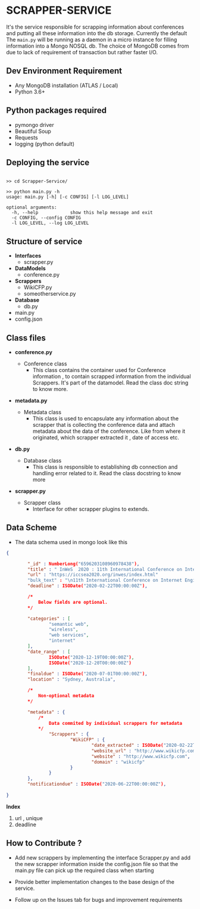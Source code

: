 # SCRAPPER-SERVICE

It's the service responsible for scrapping information about conferences and putting all these information into the db storage. Currently the default The `main.py` will be running as a daemon in a micro instance for filling information into a Mongo NOSQL db. The choice of MongoDB comes from due to lack of requirement of transaction but rather faster I/O.    



## Dev Environment Requirement
*   Any MongoDB installation (ATLAS / Local)
*   Python 3.6+

## Python packages required
* pymongo driver
* Beautiful Soup
* Requests
* logging (python default)


## Deploying the service

```shell

>> cd Scrapper-Service/

>> python main.py -h
usage: main.py [-h] [-c CONFIG] [-l LOG_LEVEL]

optional arguments:
  -h, --help            show this help message and exit
  -c CONFIG, --config CONFIG
  -l LOG_LEVEL, --log LOG_LEVEL
```

## Structure of service
*   **Interfaces**
    * scrapper.py
*   **DataModels**
    * conference.py
*   **Scrappers**
    *   WikiCFP.py
    *   someotherservice.py
*   **Database**
    *   db.py 
*   main.py
*   config.json

 

## Class files

*   **conference.py**   
    *   Conference class
        *   This class contains the container used for Conference information , to contain scrapped information from the individual Scrappers. It's part of the datamodel. Read the class doc string to know more.
*   **metadata.py**
    * Metadata class
        * This class is used to encapsulate any information about the scrapper that is collecting the conference data and attach metadata about the data of the conference. Like from where it originated, which scrapper extracted it , date of access etc.

*   **db.py**
    *   Database class
        *   This class is responsible to establishing db connection and handling error related to it. Read the class docstring to know more

*   **scrapper.py**
    *   Scrapper class
        * Interface for other scrapper plugins to extends.

## Data Scheme

* The data schema used in mongo look like this

```json
{

        "_id" : NumberLong("6596203108960978438"),
        "title" : " InWeS  2020 : 11th International Conference on Internet Engineering & Web Services",
        "url" : "https://iccsea2020.org/inwes/index.html"
        "bulk_text" : "\n11th International Conference on Internet Engineering & Web Services (InWeS 2020) December 19 ~ .... ",
        "deadline" : ISODate("2020-02-22T00:00:00Z"),

        /*
            Below fields are optional.
        */

        "categories" : [
                "semantic web",
                "wireless",
                "web services",
                "internet"
        ],
        "date_range" : [
                ISODate("2020-12-19T00:00:00Z"),
                ISODate("2020-12-20T00:00:00Z")
        ],
        "finaldue" : ISODate("2020-07-01T00:00:00Z"),
        "location" : "Sydney, Australia",

        /*
            Non-optional metadata
        */

        "metadata" : {
            /*
                Data commited by individual scrappers for metadata
            */      
                "Scrappers" : {
                        "WikiCFP" : {
                                "date_extracted" : ISODate("2020-02-22T22:29:21.272Z"),
                                "website_url" : "http://www.wikicfp.com/cfp/servlet/event.showcfp?eventid=88588&copyownerid=46167",
                                "website" : "http://www.wikicfp.com",
                                "domain" : "wikicfp"
                        }
                }
        },
        "notificationdue" : ISODate("2020-06-22T00:00:00Z"),
        
}
```

**Index**   
1. url , unique
2. deadline



## How to Contribute ?

* Add new scrappers by implementing the interface Scrapper.py and add the new scrapper information inside the config.json file so that the main.py file can pick up the required class when starting

* Provide better implementation changes to the base design of the service.

* Follow up on the Issues tab for bugs and improvement requirements



